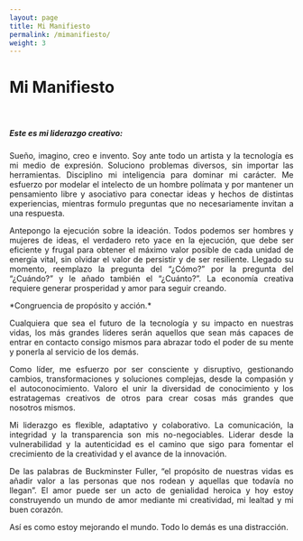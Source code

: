 ```yaml
---
layout: page
title: Mi Manifiesto
permalink: /mimanifiesto/
weight: 3
---
```


# **Mi Manifiesto**

<br>

##### Este es mi liderazgo creativo:

<p style="text-align: justify"> 
Sueño, imagino, creo e invento. Soy ante todo un artista y la tecnología es mi medio de expresión. Soluciono problemas diversos, sin importar las herramientas. Disciplino mi inteligencia para dominar mi carácter. Me esfuerzo por modelar el intelecto de un hombre polímata y por mantener un pensamiento libre y asociativo para conectar ideas y hechos de distintas experiencias, mientras formulo preguntas que no necesariamente invitan a una respuesta.
</p>
<p style="text-align: justify"> 
Antepongo la ejecución sobre la ideación. Todos podemos ser hombres y mujeres de ideas, el verdadero reto yace en la ejecución, que debe ser eficiente y frugal para obtener el máximo valor posible de cada unidad de energía vital, sin olvidar el valor de persistir y de ser resiliente. Llegado su momento, reemplazo la pregunta del “¿Cómo?” por la pregunta del “¿Cuándo?” y le añado también el “¿Cuánto?”. La economía creativa requiere generar prosperidad y amor para seguir creando.
</p>
*Congruencia de propósito y acción.*
<br>
<p style="text-align: justify"> 
Cualquiera que sea el futuro de la tecnología y su impacto en nuestras vidas, los más grandes líderes serán aquellos que sean más capaces de entrar en contacto consigo mismos para abrazar todo el poder de su mente y ponerla al servicio de los demás. 
</p>
<p style="text-align: justify">
Como líder, me esfuerzo por ser consciente y disruptivo, gestionando cambios, transformaciones y soluciones complejas, desde la compasión y el autoconocimiento. Valoro el unir la diversidad de conocimiento y los estratagemas creativos de otros para crear cosas más grandes que nosotros mismos.
</p>
<p style="text-align: justify">
Mi liderazgo es flexible, adaptativo y colaborativo. La comunicación, la integridad y la transparencia son mis no-negociables. Liderar desde la vulnerabilidad y la autenticidad es el camino que sigo para fomentar el crecimiento de la creatividad y el avance de la innovación.
</p>
<p style="text-align: justify">
De las palabras de Buckminster Fuller, “el propósito de nuestras vidas es añadir valor a las personas que nos rodean y aquellas que todavía no llegan”. El amor puede ser un acto de genialidad heroica y hoy estoy construyendo un mundo de amor mediante mi creatividad, mi lealtad y mi buen corazón.
</p>
Así es como estoy mejorando el mundo. Todo lo demás es una distracción.
<br>
